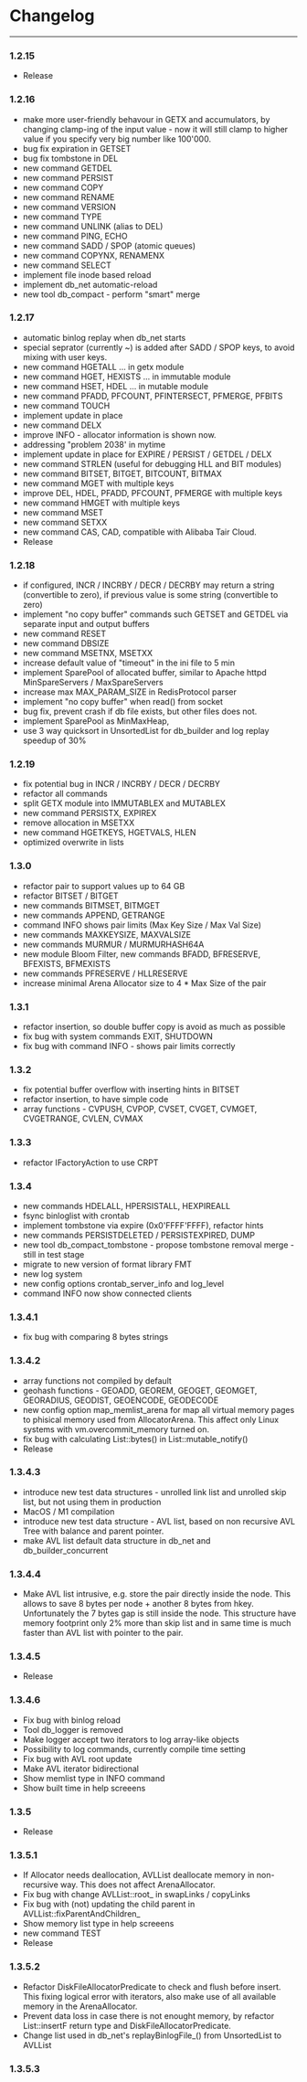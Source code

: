 Changelog
=========

---

### 1.2.15
-	Release

### 1.2.16

-	make more user-friendly behavour in GETX and accumulators,
	by changing clamp-ing of the input value -
	now it will still clamp to higher value if you specify very big number like 100'000.
-	bug fix expiration in GETSET
-	bug fix tombstone in DEL
-	new command GETDEL
-	new command PERSIST
-	new command COPY
-	new command RENAME
-	new command VERSION
-	new command TYPE
-	new command UNLINK (alias to DEL)
-	new command PING, ECHO
-	new command SADD / SPOP (atomic queues)
-	new command COPYNX, RENAMENX
-	new command SELECT
-	implement file inode based reload
-	implement db_net automatic-reload
-	new tool db_compact - perform "smart" merge

### 1.2.17

-	automatic binlog replay when db_net starts
-	special seprator (currently \~) is added after SADD / SPOP keys,
	to avoid mixing with user keys.
-	new command HGETALL ... in getx module
-	new command HGET, HEXISTS ... in immutable module
-	new command HSET, HDEL ... in mutable module
-	new command PFADD, PFCOUNT, PFINTERSECT, PFMERGE, PFBITS
-	new command TOUCH
-	implement update in place
-	new command DELX
-	improve INFO - allocator information is shown now.
-	addressing "problem 2038' in mytime
-	implement update in place for EXPIRE / PERSIST / GETDEL / DELX
-	new command STRLEN (useful for debugging HLL and BIT modules)
-	new command BITSET, BITGET, BITCOUNT, BITMAX
-	new command MGET with multiple keys
-	improve DEL, HDEL, PFADD, PFCOUNT, PFMERGE with multiple keys
-	new command HMGET with multiple keys
-	new command MSET
-	new command SETXX
-	new command CAS, CAD, compatible with Alibaba Tair Cloud.
-	Release

### 1.2.18

-	if configured,
	INCR / INCRBY / DECR / DECRBY may return a string (convertible to zero),
	if previous value is some string (convertible to zero)
-	implement "no copy buffer" commands such GETSET and GETDEL
	via separate input and output buffers
-	new command RESET
-	new command DBSIZE
-	new command MSETNX, MSETXX
-	increase default value of "timeout" in the ini file to 5 min
-	implement SparePool of allocated buffer,
	similar to Apache httpd MinSpareServers / MaxSpareServers
-	increase max MAX_PARAM_SIZE in RedisProtocol parser
-	implement "no copy buffer" when read() from socket
-	bug fix, prevent crash if db file exists, but other files does not.
-	implement SparePool as MinMaxHeap,
-	use 3 way quicksort in UnsortedList for db_builder and log replay speedup of 30%

### 1.2.19

-	fix potential bug in INCR / INCRBY / DECR / DECRBY
-	refactor all commands
-	split GETX module into IMMUTABLEX and MUTABLEX
-	new command PERSISTX, EXPIREX
-	remove allocation in MSETXX
-	new command HGETKEYS, HGETVALS, HLEN
-	optimized overwrite in lists

### 1.3.0

-	refactor pair to support values up to 64 GB
-	refactor BITSET / BITGET
-	new commands BITMSET, BITMGET
-	new commands APPEND, GETRANGE
-	command INFO shows pair limits (Max Key Size / Max Val Size)
-	new commands MAXKEYSIZE, MAXVALSIZE
-	new commands MURMUR / MURMURHASH64A
-	new module Bloom Filter, new commands BFADD, BFRESERVE, BFEXISTS, BFMEXISTS
-	new commands PFRESERVE / HLLRESERVE
-	increase minimal Arena Allocator size to 4 * Max Size of the pair

### 1.3.1

-	refactor insertion, so double buffer copy is avoid as much as possible
-	fix bug with system commands EXIT, SHUTDOWN
-	fix bug with command INFO - shows pair limits correctly

### 1.3.2

-	fix potential buffer overflow with inserting hints in BITSET
-	refactor insertion, to have simple code
-	array functions - CVPUSH, CVPOP, CVSET, CVGET, CVMGET, CVGETRANGE, CVLEN, CVMAX

### 1.3.3

-	refactor IFactoryAction to use CRPT

### 1.3.4

-	new commands HDELALL, HPERSISTALL, HEXPIREALL
-	fsync binloglist with crontab
-	implement tombstone via expire (0x0'FFFF'FFFF), refactor hints
-	new commands PERSISTDELETED / PERSISTEXPIRED, DUMP
-	new tool db_compact_tombstone - propose tombstone removal merge - still in test stage
-	migrate to new version of format library FMT
-	new log system
-	new config options crontab_server_info and log_level
-	command INFO now show connected clients

### 1.3.4.1

-	fix bug with comparing 8 bytes strings

### 1.3.4.2

-	array functions not compiled by default
-	geohash functions - GEOADD, GEOREM, GEOGET, GEOMGET, GEORADIUS, GEODIST, GEOENCODE, GEODECODE
-	new config option map_memlist_arena for map all virtual memory pages to phisical memory used from AllocatorArena.
	This affect only Linux systems with vm.overcommit_memory turned on.
-	fix bug with calculating List::bytes() in List::mutable_notify()
-	Release

### 1.3.4.3

-	introduce new test data structures - unrolled link list and unrolled skip list, but not using them in production
-	MacOS / M1 compilation
-	introduce new test data structure - AVL list, based on non recursive AVL Tree with balance and parent pointer.
-	make AVL list default data structure in db_net and db_builder_concurrent

### 1.3.4.4

-	Make AVL list intrusive, e.g. store the pair directly inside the node.
	This allows to save 8 bytes per node + another 8 bytes from hkey.
	Unfortunately the 7 bytes gap is still inside the node.
	This structure have memory footprint only 2% more than skip list and
	in same time is much faster than AVL list with pointer to the pair.

### 1.3.4.5

-	Release

### 1.3.4.6

-	Fix bug with binlog reload
-	Tool db_logger is removed
-	Make logger accept two iterators to log array-like objects
-	Possibility to log commands, currently compile time setting
-	Fix bug with AVL root update
-	Make AVL iterator bidirectional
-	Show memlist type in INFO command
-	Show built time in help screeens

### 1.3.5

-	Release

### 1.3.5.1

-	If Allocator needs deallocation, AVLList deallocate memory in non-recursive way.
	This does not affect ArenaAllocator.
-	Fix bug with change AVLList::root_ in swapLinks / copyLinks
-	Fix bug with (not) updating the child parent in AVLList::fixParentAndChildren_
-	Show memory list type in help screeens
-	new command TEST
-	Release

### 1.3.5.2

-	Refactor DiskFileAllocatorPredicate to check and flush before insert.
	This fixing logical error with iterators,
	also make use of all available memory in the ArenaAllocator.
-	Prevent data loss in case there is not enought memory,
	by refactor List::insertF return type and DiskFileAllocatorPredicate.
-	Change list used in db_net's replayBinlogFile_() from UnsortedList to AVLList

### 1.3.5.3


